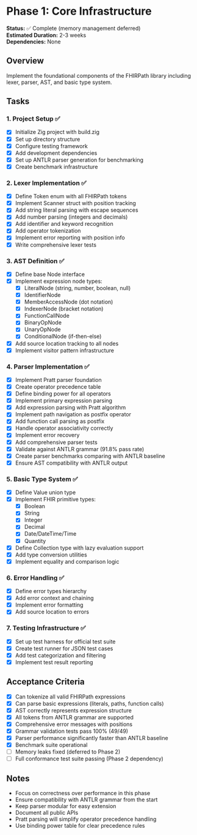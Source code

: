 # Phase 1: Core Infrastructure

**Status:** ✅ Complete (memory management deferred)  
**Estimated Duration:** 2-3 weeks  
**Dependencies:** None  

## Overview

Implement the foundational components of the FHIRPath library including lexer, parser, AST, and basic type system.

## Tasks

### 1. Project Setup ✅
- [x] Initialize Zig project with build.zig
- [x] Set up directory structure
- [x] Configure testing framework
- [x] Add development dependencies
- [x] Set up ANTLR parser generation for benchmarking
- [x] Create benchmark infrastructure

### 2. Lexer Implementation ✅
- [x] Define Token enum with all FHIRPath tokens
- [x] Implement Scanner struct with position tracking
- [x] Add string literal parsing with escape sequences
- [x] Add number parsing (integers and decimals)
- [x] Add identifier and keyword recognition
- [x] Add operator tokenization
- [x] Implement error reporting with position info
- [x] Write comprehensive lexer tests

### 3. AST Definition ✅
- [x] Define base Node interface
- [x] Implement expression node types:
  - [x] LiteralNode (string, number, boolean, null)
  - [x] IdentifierNode
  - [x] MemberAccessNode (dot notation)
  - [x] IndexerNode (bracket notation)
  - [x] FunctionCallNode
  - [x] BinaryOpNode
  - [x] UnaryOpNode
  - [x] ConditionalNode (if-then-else)
- [x] Add source location tracking to all nodes
- [x] Implement visitor pattern infrastructure

### 4. Parser Implementation ✅
- [x] Implement Pratt parser foundation
- [x] Create operator precedence table
- [x] Define binding power for all operators
- [x] Implement primary expression parsing
- [x] Add expression parsing with Pratt algorithm
- [x] Implement path navigation as postfix operator
- [x] Add function call parsing as postfix
- [x] Handle operator associativity correctly
- [x] Implement error recovery
- [x] Add comprehensive parser tests
- [x] Validate against ANTLR grammar (91.8% pass rate)
- [x] Create parser benchmarks comparing with ANTLR baseline
- [x] Ensure AST compatibility with ANTLR output

### 5. Basic Type System ✅
- [x] Define Value union type
- [x] Implement FHIR primitive types:
  - [x] Boolean
  - [x] String
  - [x] Integer
  - [x] Decimal
  - [x] Date/DateTime/Time
  - [x] Quantity
- [x] Define Collection type with lazy evaluation support
- [x] Add type conversion utilities
- [x] Implement equality and comparison logic

### 6. Error Handling ✅
- [x] Define error types hierarchy
- [x] Add error context and chaining
- [x] Implement error formatting
- [x] Add source location to errors

### 7. Testing Infrastructure ✅
- [x] Set up test harness for official test suite
- [x] Create test runner for JSON test cases
- [x] Add test categorization and filtering
- [x] Implement test result reporting

## Acceptance Criteria

- [x] Can tokenize all valid FHIRPath expressions
- [x] Can parse basic expressions (literals, paths, function calls)
- [x] AST correctly represents expression structure  
- [x] All tokens from ANTLR grammar are supported
- [x] Comprehensive error messages with positions
- [x] Grammar validation tests pass 100% (49/49)
- [x] Parser performance significantly faster than ANTLR baseline
- [x] Benchmark suite operational
- [ ] Memory leaks fixed (deferred to Phase 2)
- [ ] Full conformance test suite passing (Phase 2 dependency)

## Notes

- Focus on correctness over performance in this phase
- Ensure compatibility with ANTLR grammar from the start
- Keep parser modular for easy extension
- Document all public APIs
- Pratt parsing will simplify operator precedence handling
- Use binding power table for clear precedence rules